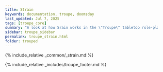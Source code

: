 ```yaml
---
title: Strain
keywords: documentation, troupe, doomsday
last_updated: Jul 7, 2025
tags: [troupe_core]
summary: "A look at how Srain works in the \"Troupe\" tabletop role-playing game."
sidebar: troupe_sidebar
permalink: troupe_strain.html
folder: trouped
---
```


{% include_relative _common/_strain.md %}

{% include_relative _includes/troupe_footer.md %}

